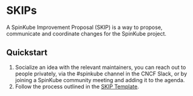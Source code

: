 # SKIPs

A SpinKube Improvement Proposal (SKIP) is a way to propose, communicate and
coordinate changes for the SpinKube project.

## Quickstart

1. Socialize an idea with the relevant maintainers, you can reach out to people
   privately, via the #spinkube channel in the CNCF Slack, or by joining a SpinKube
   community meeting and adding it to the agenda.
2. Follow the process outlined in the [SKIP Template](proposals/NNN-skip-template/README.md).
